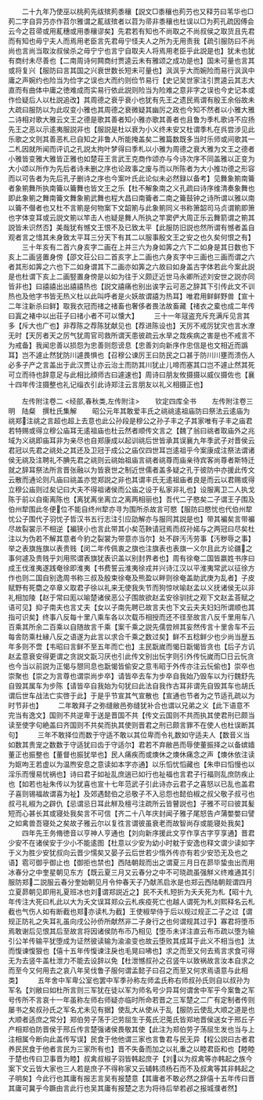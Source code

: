 <!-- { "loadSidebar": true } -->
　　二十九年乃使巫以桃茢先祓殡茢黍穰【説文□黍穰也茢芀也又释芀曰苇华也□茢二字自异芀亦作苕尔雅谓之薍祓殡者以苕为帚非黍穰也杜误以□为茢孔疏因傅会云今之苕帚或用薍穗或用黍穰谬矣】先君若有知也不尚取之不尚叔侯之取货且先君而有知也毋宁夫人而焉用老臣言先君毋宁怪夫人之所为无用责我【疏引服防曰不尚尚也言尚当取汝叔侯杀之毋宁宁也言宁自取夫人将焉用老臣乎此説是也】犹未也犹有商纣未尽善也【二南周诗何闗商纣贾逵云未有雅颂之成功是也】国未可量也言其或将复兴【服防曰言其国之兴衰世数长短未可量也】沨沨乎大而婉险而易行沨沨中庸之声婉约也险当为俭字之误也大而约则俭节易行【史记吴世家注引贾逵云其志大直而有曲体中庸之徳难成而实易行依此説则险当为险难之意非字之误也今史记本或作俭疑后人以杜説追改】其周德之衰乎衰小也犹有先王之遗民焉谓有殷王余俗故未大疏曰服防以为此叹变小雅也其周德之衰微疑其幽厉之政也今知不然者以小雅大雅二诗相对歌大雅云文王之德是歌其善者知小雅亦歌其善者也且鲁为季札歌诗不应扬先王之恶以示逺夷服説非也【服説是杜以衰为小义终未安又杜谓季札在呉尝涉见此乐歌之文则其善恶札已自知之非鲁人所能掩盖矣二雅篇数既多当时乐师或间歌其一二札因就所闻而评讥之孔説太拘叶梦得曰季札以小雅为周德之衰大雅为文王之德者小雅皆变雅大雅皆正雅也如楚荘王言武王克商作颂亦与今诗次序不同盖雅以正变为大小颂以所作为先后者诗未删之序也论政事之废与而以所陈者为大小推功德之形容而以可告者为先后孔子删诗之序也今案叶氏此论似未必然録以备考】见舞象箾南籥者象箾舞所执南籥以籥舞也皆文王之乐【杜不解象南之义孔疏曰诗序维清奏象舞也即此象箾之舞南籥文舞象箾武舞也程大昌曰南籥者二南之籥鼓钟之诗所谓以雅以南以籥不僣者也又杜不言箾是何物案下文韶箾与此象箾同义书称箫韶司马贞谓箾即箫也字体变耳或云説文箾以竿击人也疑是舞人所执之竿窦俨大周正乐云舞箭谓之箾其説皆未识然否】美哉犹有憾文王恨不及已致太平【此服防旧説也然所谓有憾者盖自观者言之惜其未身致太平耳三分天下有其二以服事殷文王之安之也久矣何恨之有】
　　三十年亥有二首六身亥字二画在上并三六为身如筭之六下二如身是其日数也下亥上二画竖置身傍【邵文荘公曰二首亥字上二画也六身亥字中三画也三画而谓之六者其形如筭之六也下二如身谓其下二画亦如筭之六故曰如身盖古字体若此今案此説是也杜谓下亥上二画竪置身傍是以如为往于义颇迂近世马永卿所述刘安世之説亦同皆非也】曰譆譆出出譆譆热也【説文譆痛也别出诶字云可恶之辞其下引传此文不训热也及他字书皆无热义杜以此叫呼者是火妖故谓譆为热耳】唯君用鲜鲜野兽【宣十二年注新杀曰鲜】取我衣冠而禇之禇畜也奢侈者畏法故畜藏【禇衣之槖也成二年传曰寘之褚中以出荘子曰禇小者不可以懐大】
　　三十一年冦盗充斥充满斥见言其多【斥大也广也】非荐陈之荐陈犹献见也【荐进陈设也】天厉不戒厉犹灾也言水潦无时【天厉者天之厉气犹周官司救所谓天患彼疏云水旱之烖疾病之害是也不戒言不为戒备】我闻忠善以损怨为忠善则怨谤息【忠善刘向新序作忠信是也文相近而譌耳】岂不遽止然犹防川遽畏惧也【召穆公谏厉王曰防民之口甚于防川川壅而溃伤人必多子产之言盖出于此汉贾让亦云治土而防其川犹止儿啼而塞其口岂不遽止然其死可立而待也辞意足与此相比顔师古曰遽速也】周诗曰朋友攸摄摄以威仪摄佐也【襄十四年传注摄整也礼记缁衣引此诗郑注云言朋友以礼义相摄正也】

　　左传附注卷二
<经部,春秋类,左传附注>
　　钦定四库全书
　　左传附注卷三　　　　　　明　陆粲　撰杜氏集解
　　昭公元年其敢爱丰氏之祧祧逺祖庙防曰祭法云逺庙为祧郑注祧之言超也超上去意也此公孙段是穆公之孙子丰之子其家唯有子丰之庙君若特赐或得立穆公庙耳无逺祖庙也杜云然者顺传文言之【魏了翁曰祧者取庙外之兆域为义祧即庙耳非为亲尽也自郑康成以起训祧后世皆承其误襄九年季武子对晋侯云君冠以先君之祧处之其还及卫冠于成公之庙仅四世耳岂逺祖乎今案康成注祭法谓诸侯无祧及注聘礼不腆先君之祧则云祧始祖庙言祧者祧尊而庙亲待宾客尚尊者斯特迁就之辞耳祭法所言晋张融以为皆衰世之制近世儒者盖多疑之孔于彼防中亦援此传文云散而通论则凡庙曰祧盖亦觉郑説之非也其谓丰氏无逺祖庙者良是而云以君赐或得立穆公庙则过矣记曰大夫不得祖诸侯而公庙之设于私家非礼也】设服离卫二人执戈陈于前以自衞离陈也【离犹离坐离立之离两相丽也】吾代二子愍矣二子谓王子围及伯州犂围此冬便位不能自终州犂亦寻为围所杀故言可愍【服防曰愍忧也代伯州犂忧公子围代子羽忧子哲汉书五行志注引应劭解亦与服同其説是也】带其褊矣言带褊尽故裂裳示不相逆【褊狭小也言此带其小矣范鞅请冠焉而叔孙婼与之两冠曰尽矣杜注以为伪若不解其意者今豹之裂裳为带意亦当尔】处不辟汚汚劳事【汚秽辱之事】举之表旗旌旗以表贵贱【闵二年传佩衷之旗也注旗表也表旗一义尔且此方论疆之事何遽及贵贱乎刘用煕谓表旗犹表识盖以别封界者也】周有徐奄二国皆嬴姓书序曰成王伐淮夷遂践奄徐即淮夷【书费誓云淮夷徐戎并兴诗江汉以平淮夷常武以征徐方作也则二国自别逸周书称三叔及殷束徐奄及熊盈以畔则徐奄盖助武庚为乱者】子皮赋野有死麕之卒章义取君子徐以礼来无使我失节而狗惊吠喻赵孟以义抚诸侯无以非礼相加陵【赵于常曰厖以喻楚诸侯恶公子围故欲赵孟安徐驯扰之观下文赵孟荅赋之语可见】抑子南夫也言丈夫【女以子南先聘已故言夫也下文云夫夫妇妇所谓顺也其指可识矣】终事八反每十里八乘车各以次载币相授而还不径至故言八反千里用车八百乘其所余二百乘以自随故言千乘【案千乘之説先儒尝辨其妄然传言十里舎车不云每舎防乘杜縁八反之语遂为此言以求合千乘之数过矣】鲜不五稔鲜少也少尚当歴五年多则不啻【韦昭曰言鲜不至五年而亡也】主民翫嵗而愒日翫愒皆贪也【后子方讥赵孟意衰安得更谓之贪説文翫习厌也引此传文别出忨字则引外传忨嵗而□日云忨贪也今当以前説为正愒与憇同息也翫愒皆偷安之意韦昭于外传亦注云忨偷也】崇卒也崇聚也【崇之为言尊也谓崇尚步卒】请皆卒去车为步卒自我始乃毁车以为行魏舒先自毁其属车为步陈【请皆卒自我始为句犹曰此法自我作古耳非谓先自毁其车也胡氏谓后世车战法亡实啓于此】于是乎节宣其气宣散也【宣通也节者为之节适孔疏以为时节非也】
　　二年敢拜子之弥缝敝邑弥缝犹补合也谓以兄弟之义【此下语意不完当有逸文】国则不共逆卑于送是晋国不共【传文云国则不共而执其使君刑已颇当读至使字句絶盖曰齐国则不共矣而执其使则晋君之刑已颇言罪不在使人也杜误断其句】
　　三年不敢择位而数于守适不敢以其位卑而令礼数如守适夫人【数音义当如数其贵宠之数数于守适犹曰齿于守适尔】君若不弃敝邑而辱使董振择之以备嫔嫱董正也振整也【董督也振犹举也】民人痛疾而或燠休之燠休痛念之声【燠休依注读为妪呴王若虚以为温煦安息之意读如本字亦通】以乐慆忧慆藏也【朱申曰慆慢也以淫乐而慢易忧祸也】诗曰君子如祉乱庶遄已如行也祉福也言君子行福则乱庶防疾止也【如若也祉朱传以为犹喜也宣十七年范武子引此诗亦云君子之喜怒以已乱也盖君子喜则锡福故谓喜为祉】及郊遇懿伯之忌敬子不入忌怨也懿伯椒之叔父敬子叔弓也叔弓礼椒为之辟仇【忌谓忌日耳此觧及檀弓注疏所云皆瞽説也】子雅不可曰彼其髪短而心甚长其或寝处我矣言不可信【齐二十八年庆封闻子雅子尾怒告卢蒲嫳嫳曰譬之如禽兽吾寝处之矣故子雅云尔以复徃言谓彼虽衰老而故智尚存或能寝处我矣】
　　四年先王务脩徳音以亨神人亨通也【刘向新序援此文亨作享古字亨享通】晋君少安不在诸侯安于少小不能逺图【杜意以少安为幼小时躭于安逸也释文谓少读如字于义为胜少安犹叔向云晋少懦矣又晏子云后世若少惰外传亦有若少安恐无及也之语】雹可御乎御止也【御拒也禁也】西陆朝觌而出之谓夏三月日在昴毕蛰虫出而用冰春分之中奎星朝见东方【既云夏三月又云春分之中不可晓疏虽强觧义终难通其引服防郑二説服云春分奎始朝见月令仲春天子乃献羔启氷是也郑云西陆朝觌谓四月立夏昴朝见即用礼夏班冰也刘谓郑説近之】民不夭札短折为夭夭死为札【昭十九年传注大死曰札此以大为夭文误耳郑众云札疾疫死亡也越人谓死为札刘熙释名云札截也气伤人如有断截也郑亦读札为截】王使椒举侍于后以规过规正二子之过【谓规正防礼之失耳礼虽向戌公孙侨所献然非二子身行之也何谓规其过乎】寡君将堕币焉敢谢后见恨其后至故言将因诸侯防布币乃相见【堕币未详注直云布币疏以堕为输引公羊传输平犹堕成为证然彼读输为渝渝变也故云堕败其成耳于此义不相当也】汰而愎谏愎狠也【僖十五年传愎谏注戾也毛晃曰咈也】求之而至又何去焉言求食可得无为去竖牛盖杜泄力不能去设辞以免【杜泄憾叔孙之召竖牛以致祸故言汝本自求之而至今又何用去之哀八年吴伐鲁子服何谓孟懿子曰召之而至又何求焉语意与此相类】
　　五年舍中军卑公室也罢中军季孙称左师孟氏称右师叔孙氏则自以叔孙为军名【刘敝曰如杜所言则三军犹在徒以军为师名号少异耳何谓舍中军乎今案鲁之军号传所不言哀十一年虽称左师右师疑亦临时所命若晋之三军楚之二广有定制者传则屡书之矣叔孙氏之军名尤未见有据】使乱大从使从于乱【服防云使乱大顺之道是也大顺者适庶之常分】郑伯劳子荡于汜劳屈生于菟氏汜莵氏皆郑地晋侯送女于邢丘子产相郑伯防晋侯于邢丘传言楚强诸侯畏敬其使【此注为郑伯劳子荡屈生发也当与上注相属今断向此盖传写误】民食于他他谓三家也言鲁君与民无异【程公説曰古者君养民民食于他者言民为三家所有也】晋不失备而加之以礼重之以睦君臣和也【睦睦于楚也传曰卫事晋为睦】叔禽叔椒子羽皆韩起庶子【刘以为叔禽等亦韩起之族今案下文云皆大家也三人若是庶子不得称家又云辅韩须杨石而不及叔禽等其非韩起之子明矣】今此行也其庸有报志言吴有报楚意【其庸者不敢必然之辞僖十五年传曰晋其庸可冀乎今蹶由言此行也吴其庸有报楚之志为将待后举若邲之报城濮者然】
